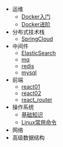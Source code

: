 <!-- _navbar.md -->

* 运维
  * [Docker入门](docker/docker01.md)
  * [Docker进阶](docker/docker02.md)
* 分布式技术栈
  * [SpringCloud](spring-cloud/cloud.md)
* 中间件
  * [ElasticSearch](es/es.md)
  * [mq](mq/rabbitmq.md)
  * [redis]()
  * [mysql]()
* 前端
  * [react01](react/react01.md)
  * [react02](react/react02.md)
  * [react_router](react/react_router.md)
* 操作系统
  * [基础知识](os/os.md)
  * [Linux常用命令](linux/linux.md)
* 网络
* 高级数据结构